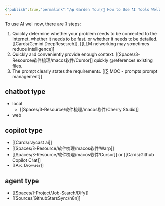 ```yaml
---
{"publish":true,"permalink":"/🍀 Garden Tour/🔧 How to Use AI Tools Well.md","title":"🤖 How to Use AIGC Tools Well","created":"2023-03-16","modified":"2025-07-08","published":"2025-07-09T10:55:57.118+08:00","cssclasses":""}
---
```



To use AI well now, there are 3 steps:

1. Quickly determine whether your problem needs to be connected to the Internet, whether it needs to be fast, or whether it needs to be detailed. [[Cards/Gemini DeepResearch]], [[LLM networking may sometimes reduce intelligence]]
2. Quickly and conveniently provide enough context. [[Spaces/3-Resource/软件梳理/macos软件/Cursor]] quickly @references existing files.
3. The prompt clearly states the requirements. [[∑ MOC - prompts prompt management]]

## chatbot type

- local
	- [[Spaces/3-Resource/软件梳理/macos软件/Cherry Studio]]
- web

## copilot type

- [[Cards/raycast ai]]
- [[Spaces/3-Resource/软件梳理/macos软件/Warp]]
- [[Spaces/3-Resource/软件梳理/macos软件/Cursor]] or [[Cards/Github Copilot Chat]]
- [[Arc Browser]]

## agent type

- [[Spaces/1-Project/Job-Search/Dify]]
- [[Sources/GithubStarsSync/n8n]] 